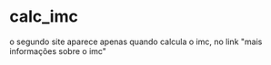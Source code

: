 # calc_imc
o segundo site aparece apenas quando calcula o imc, no link "mais informações sobre o imc"
